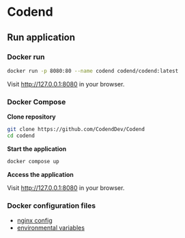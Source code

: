 # Codend

## Run application

### Docker run

```bash
docker run -p 8080:80 --name codend codend/codend:latest
```

Visit http://127.0.0.1:8080 in your browser.

### Docker Compose

**Clone repository**

```bash
git clone https://github.com/CodendDev/Codend
cd codend
```

**Start the application**

```bash
docker compose up
```

**Access the application**

Visit http://127.0.0.1:8080 in your browser.

### Docker configuration files

* [nginx config](nginx/nginx.conf)
* [environmental variables](.env)